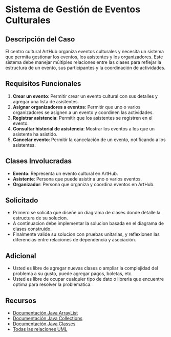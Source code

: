 # Sistema de Gestión de Eventos Culturales

## Descripción del Caso

El centro cultural ArtHub organiza eventos culturales y necesita un sistema que permita gestionar los eventos, los asistentes y los organizadores. Este sistema debe manejar múltiples relaciones entre las clases para reflejar la estructura de un evento, sus participantes y la coordinación de actividades.

## Requisitos Funcionales

1. **Crear un evento**: Permitir crear un evento cultural con sus detalles y agregar una lista de asistentes.
2. **Asignar organizadores a eventos**: Permitir que uno o varios organizadores se asignen a un evento y coordinen las actividades.
3. **Registrar asistencia**: Permitir que los asistentes se registren en el evento.
4. **Consultar historial de asistencia**: Mostrar los eventos a los que un asistente ha asistido.
5. **Cancelar evento**: Permitir la cancelación de un evento, notificando a los asistentes.

## Clases Involucradas

- **Evento**: Representa un evento cultural en ArtHub.
- **Asistente**: Persona que puede asistir a uno o varios eventos.
- **Organizador**: Persona que organiza y coordina eventos en ArtHub.

## Solicitado

- Primero se solicita que diseñe un diagrama de clases donde detalle la estructura de su solucion.
- A continuacion debe implementar la solucion basada en el diagrama de clases construido.
- Finalmente valide su solucion con pruebas unitarias, y reflexionen las diferencias entre relaciones de dependencia y asociación.

## Adicional

- Usted es libre de agregar nuevas clases o ampliar la complejidad del problema a su gusto, puede agregar pagos, boletas, etc.
- Usted es libre de ocupar cualquier tipo de dato o libreria que encuentre optima para resolver la problematica.

## Recursos

- [Documentación Java ArrayList](https://docs.oracle.com/javase/8/docs/api/java/util/ArrayList.html)
- [Documentación Java Collections](https://docs.oracle.com/javase/8/docs/api/java/util/Collections.html)
- [Documentación Java Classes](https://docs.oracle.com/javase/8/docs/api/java/lang/Class.html)
- [Todas las relaciones UML](https://blog.visual-paradigm.com/es/what-are-the-six-types-of-relationships-in-uml-class-diagrams/)
